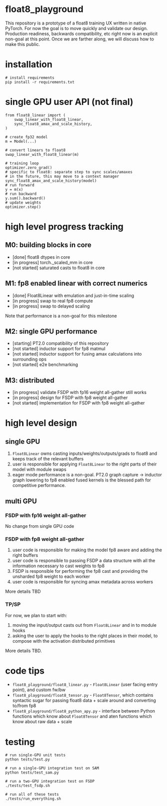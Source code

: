 # float8_playground

This repository is a prototype of a float8 training UX written in native PyTorch. For now the goal is to move quickly and validate our design. Production 
readiness, backwards compatibility, etc right now is an explicit non-goal at this point. Once we are farther along, we will discuss how to make this public.

# installation

```
# install requirements
pip install -r requirements.txt
```

# single GPU user API (not final)

```
from float8_linear import (
    swap_linear_with_float8_linear,
    sync_float8_amax_and_scale_history,
)

# create fp32 model
m = Model(...)

# convert linears to float8
swap_linear_with_float8_linear(m)

# training loop
optimizer.zero_grad()
# specific to float8: separate step to sync scales/amaxes
# in the future, this may move to a context manager
sync_float8_amax_and_scale_history(model)
# run forward
y = m(x)
# run backward
y.sum().backward()
# update weights
optimizer.step()
```

# high level progress tracking

## M0: building blocks in core

* [done] float8 dtypes in core
* [in progress] torch._scaled_mm in core
* [not started] saturated casts to float8 in core

## M1: fp8 enabled linear with correct numerics

* [done] Float8Linear with emulation and just-in-time scaling
* [in progress] swap to real fp8 compute
* [in progress] swap to delayed scaling

Note that performance is a non-goal for this milestone

## M2: single GPU performance

* [starting] PT2.0 compatibility of this repository
* [not started] inductor support for fp8 matmul
* [not started] inductor support for fusing amax calculations into surrounding ops
* [not started] e2e benchmarking

## M3: distributed

* [in progress] validate FSDP with fp16 weight all-gather still works
* [in progress] design for FSDP with fp8 weight all-gather
* [not started] implementation for FSDP with fp8 weight all-gather

# high level design

## single GPU

1. `Float8Linear` owns casting inputs/weights/outputs/grads to float8 and keeps track of the relevant buffers
2. user is responsible for applying `Float8Linear` to the right parts of their model with module swaps
3. eager mode performance is a non-goal. PT2.0 graph capture -> inductor graph lowering to fp8 enabled fused kernels is the blessed path for competitive performance.

## multi GPU

### FSDP with fp16 weight all-gather

No change from single GPU code

### FSDP with fp8 weight all-gather

1. user code is responsible for making the model fp8 aware and adding the right buffers
2. user code is responsible to passing FSDP a data structure with all the information necessary to cast weights to fp8
3. FSDP is responsible for performing the fp8 cast and providing the unsharded fp8 weight to each worker
4. user code is responsible for syncing amax metadata across workers

More details TBD

### TP/SP

For now, we plan to start with:
1. moving the input/output casts out from `Float8Linear` and in to module hooks
2. asking the user to apply the hooks to the right places in their model, to compose with the activation distributed primitives

More details TBD.



# code tips

* `float8_playground/float8_linear.py` - `Float8Linear` (user facing entry point), and custom fw/bw
* `float8_playground/float8_tensor.py` - `Float8Tensor`, which contains syntactic sugar for passing float8 data + scale around and converting to/from fp8
* `float8_playground/float8_python_apy.py` - interface between Python functions which know about `Float8Tensor` and aten functions which know about raw data + scale

# testing

```
# run single-GPU unit tests
python tests/test.py

# run a single-GPU integration test on SAM
python tests/test_sam.py

# run a two-GPU integration test on FSDP
./tests/test_fsdp.sh

# run all of these tests
./tests/run_everything.sh
```

